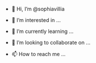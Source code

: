 - 👋 Hi, I’m @sophiavillia
- 👀 I’m interested in ...
- 🌱 I’m currently learning ...

- 💞️ I’m looking to collaborate on ...
- 📫 How to reach me ...

<!---
sophiavillia/sophiavillia is a ✨ special ✨ repository because its `README.md` (this file) appears on your GitHub profile.
You can click the Preview link to take a look at your changes.
--->

